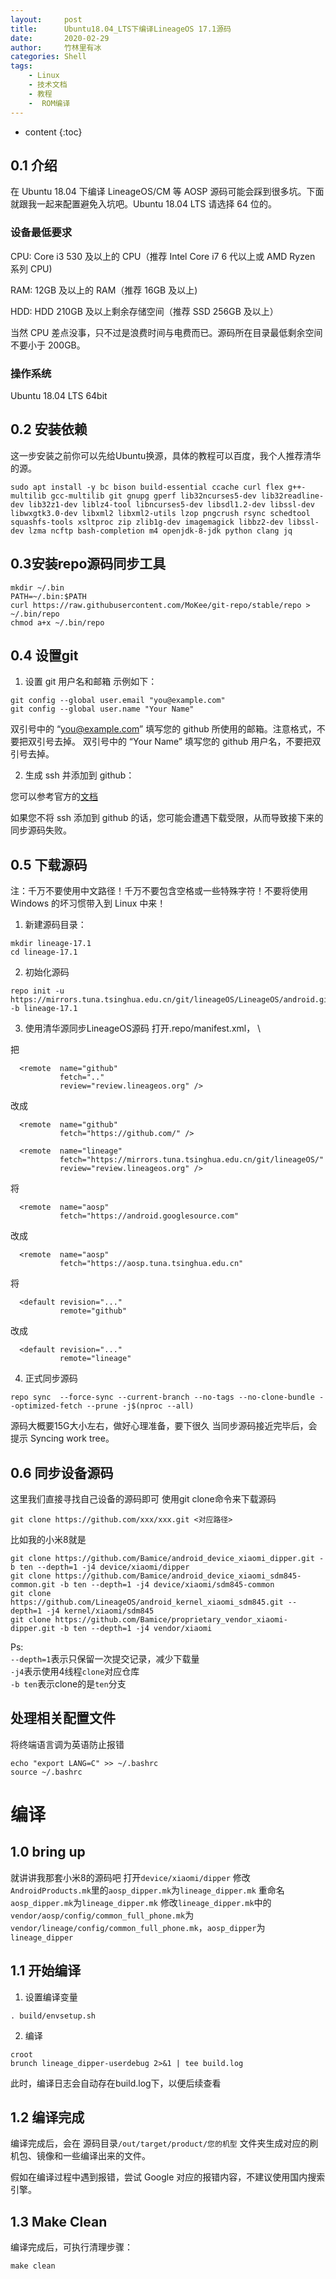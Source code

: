 ```yaml
---
layout:     post
title:      Ubuntu18.04_LTS下编译LineageOS 17.1源码
date:       2020-02-29
author:     竹林里有冰
categories: Shell
tags:
    - Linux
    - 技术文档
    - 教程
    -  ROM编译
---
```


* content
{:toc}

## 0.1 介绍
在 Ubuntu 18.04 下编译 LineageOS/CM 等 AOSP 源码可能会踩到很多坑。下面就跟我一起来配置避免入坑吧。Ubuntu 18.04 LTS 请选择 64 位的。
### 设备最低要求
CPU: Core i3 530 及以上的 CPU（推荐 Intel Core i7 6 代以上或 AMD Ryzen 系列 CPU)

RAM: 12GB 及以上的 RAM（推荐 16GB 及以上)

HDD: HDD 210GB 及以上剩余存储空间（推荐 SSD 256GB 及以上）

当然 CPU 差点没事，只不过是浪费时间与电费而已。源码所在目录最低剩余空间不要小于 200GB。

### 操作系统
Ubuntu 18.04 LTS 64bit
## 0.2 安装依赖
这一步安装之前你可以先给Ubuntu换源，具体的教程可以百度，我个人推荐清华的源。
```shell
sudo apt install -y bc bison build-essential ccache curl flex g++-multilib gcc-multilib git gnupg gperf lib32ncurses5-dev lib32readline-dev lib32z1-dev liblz4-tool libncurses5-dev libsdl1.2-dev libssl-dev libwxgtk3.0-dev libxml2 libxml2-utils lzop pngcrush rsync schedtool squashfs-tools xsltproc zip zlib1g-dev imagemagick libbz2-dev libssl-dev lzma ncftp bash-completion m4 openjdk-8-jdk python clang jq
```
## 0.3安装repo源码同步工具
```shell
mkdir ~/.bin
PATH=~/.bin:$PATH
curl https://raw.githubusercontent.com/MoKee/git-repo/stable/repo > ~/.bin/repo
chmod a+x ~/.bin/repo
```
 ## 0.4 设置git
1. 设置 git 用户名和邮箱
    示例如下：
```shell
git config --global user.email "you@example.com"
git config --global user.name "Your Name"
```
双引号中的 “you@example.com” 填写您的 github 所使用的邮箱。注意格式，不要把双引号去掉。
双引号中的 “Your Name” 填写您的 github 用户名，不要把双引号去掉。

2. 生成 ssh 并添加到 github：

您可以参考官方的[文档](https://help.github.com/articles/connecting-to-github-with-ssh/)

如果您不将 ssh 添加到 github 的话，您可能会遭遇下载受限，从而导致接下来的同步源码失败。
## 0.5 下载源码
注：千万不要使用中文路径！千万不要包含空格或一些特殊字符！不要将使用 Windows 的坏习惯带入到 Linux 中来！
1. 新建源码目录：
```shell
mkdir lineage-17.1
cd lineage-17.1
```
2. 初始化源码
```shell
repo init -u https://mirrors.tuna.tsinghua.edu.cn/git/lineageOS/LineageOS/android.git -b lineage-17.1
```
3. 使用清华源同步LineageOS源码
打开.repo/manifest.xml， \

把
```
  <remote  name="github"
           fetch=".."
           review="review.lineageos.org" />
```
改成
```
  <remote  name="github"
           fetch="https://github.com/" />

  <remote  name="lineage"
           fetch="https://mirrors.tuna.tsinghua.edu.cn/git/lineageOS/"
           review="review.lineageos.org" />
```
将
```
  <remote  name="aosp"
           fetch="https://android.googlesource.com"
```
改成
```
  <remote  name="aosp"
           fetch="https://aosp.tuna.tsinghua.edu.cn"
```
将
```
  <default revision="..."
           remote="github"
```
改成
```
  <default revision="..."
           remote="lineage"
```
4. 正式同步源码
```shell
repo sync  --force-sync --current-branch --no-tags --no-clone-bundle --optimized-fetch --prune -j$(nproc --all)
```
源码大概要15G大小左右，做好心理准备，要下很久
当同步源码接近完毕后，会提示 Syncing work tree。
## 0.6 同步设备源码
这里我们直接寻找自己设备的源码即可
使用git clone命令来下载源码
```shell
git clone https://github.com/xxx/xxx.git <对应路径>
```
比如我的小米8就是
```shell
git clone https://github.com/Bamice/android_device_xiaomi_dipper.git -b ten --depth=1 -j4 device/xiaomi/dipper
git clone https://github.com/Bamice/android_device_xiaomi_sdm845-common.git -b ten --depth=1 -j4 device/xiaomi/sdm845-common
git clone https://github.com/LineageOS/android_kernel_xiaomi_sdm845.git --depth=1 -j4 kernel/xiaomi/sdm845
git clone https://github.com/Bamice/proprietary_vendor_xiaomi-dipper.git -b ten --depth=1 -j4 vendor/xiaomi
```
Ps:  \
```--depth=1```表示只保留一次提交记录，减少下载量  \
```-j4```表示使用4线程```clone```对应仓库 \
```-b ten```表示clone的是```ten```分支
## 处理相关配置文件
将终端语言调为英语防止报错
```shell
echo "export LANG=C" >> ~/.bashrc
source ~/.bashrc
```
# 编译
## 1.0 bring up
就讲讲我那套小米8的源码吧
打开```device/xiaomi/dipper```
修改```AndroidProducts.mk```里的```aosp_dipper.mk```为```lineage_dipper.mk```
重命名```aosp_dipper.mk```为```lineage_dipper.mk```
修改```lineage_dipper.mk```中的```vendor/aosp/config/common_full_phone.mk```为```vendor/lineage/config/common_full_phone.mk```，```aosp_dipper```为```lineage_dipper```
## 1.1 开始编译
1. 设置编译变量
```shell
. build/envsetup.sh
```
2. 编译
```shell
croot
brunch lineage_dipper-userdebug 2>&1 | tee build.log
```
此时，编译日志会自动存在build.log下，以便后续查看
## 1.2 编译完成
编译完成后，会在 源码目录```/out/target/product/您的机型``` 文件夹生成对应的刷机包、镜像和一些编译出来的文件。

假如在编译过程中遇到报错，尝试 Google 对应的报错内容，不建议使用国内搜索引擎。
## 1.3 Make Clean
编译完成后，可执行清理步骤：
```shell
make clean
```
